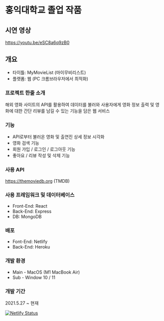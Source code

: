 # 홍익대학교 졸업 작품
## 시연 영상
https://youtu.be/eSC8a6q9zB0

## 개요
* 타이틀: MyMovieList (마이무비리스트)
* 플랫폼: 웹 (PC 크롬브라우저에서 최적화)

### 프로젝트 한줄 소개
해외 영화 사이트의 API를 활용하여 데이터를 불러와 사용자에게 영화 정보 출력 및 영화에 대한 간단 리뷰를 남길 수 있는 기능을 담은 웹 서비스

### 기능
* API로부터 불러온 영화 및 출연진 상세 정보 시각화
* 영화 검색 기능
* 회원 가입 / 로그인 / 로그아웃 기능
* 좋아요 / 리뷰 작성 및 삭제 기능

### 사용 API
https://themoviedb.org (TMDB)

### 사용 프레임워크 및 데이터베이스
* Front-End: React
* Back-End: Express
* DB: MongoDB

### 배포
* Font-End: Netlify
* Back-End: Heroku

### 개발 환경
* Main - MacOS (M1 MacBook Air)
* Sub - Window 10 / 11

### 개발 기간
2021.5.27 ~ 현재

[![Netlify Status](https://api.netlify.com/api/v1/badges/db990cc9-3901-4f20-8855-aabe5420d6cf/deploy-status)](https://app.netlify.com/sites/harim-graduation-project/deploys)
